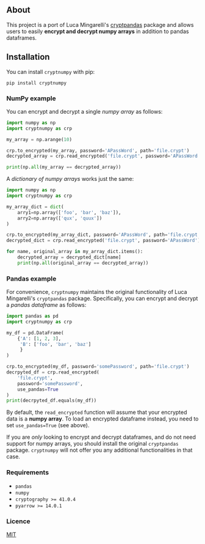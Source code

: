 ## About

This project is a port of Luca Mingarelli's [cryptpandas](https://github.com/LucaMingarelli/CryptPandas) package and allows 
users to easily **encrypt and decrypt numpy arrays** in addition to pandas dataframes.


## Installation

You can install `cryptnumpy` with pip:

`pip install cryptnumpy`

### NumPy example

You can encrypt and decrypt a single *numpy array* as follows:

```python
import numpy as np
import cryptnumpy as crp

my_array = np.arange(10)

crp.to_encrypted(my_array, password='APassWord', path='file.crypt')
decrypted_array = crp.read_encrypted('file.crypt', password='APassWord')

print(np.all(my_array == decrypted_array))
```

A *dictionary of numpy arrays* works just the same:

```python
import numpy as np
import cryptnumpy as crp

my_array_dict = dict(
    arry1=np.array(['foo', 'bar', 'baz']),
    arry2=np.array(['qux', 'quux'])
)

crp.to_encrypted(my_array_dict, password='APassWord', path='file.crypt')
decrypted_dict = crp.read_encrypted('file.crypt', password='APassWord')

for name, original_array in my_array_dict.items():
    decrypted_array = decrypted_dict[name]
    print(np.all(original_array == decrypted_array))
```

### Pandas example

For convenience, `cryptnumpy` maintains the original functionality of Luca Mingarelli's `cryptpandas` package. 
Specifically, you can encrypt and decrypt a *pandas dataframe* as follows:

```python
import pandas as pd
import cryptnumpy as crp

my_df = pd.DataFrame(
    {'A': [1, 2, 3],
     'B': ['foo', 'bar', 'baz']
     }
)

crp.to_encrypted(my_df, password='somePassword', path='file.crypt')
decrpyted_df = crp.read_encrypted(
    'file.crypt', 
    password='somePassword', 
    use_pandas=True 
)
print(decrpyted_df.equals(my_df))
```
By default, the `read_encrypted` function will assume that your encrypted data is a **numpy array**. 
To load an encrypted dataframe instead, you need to set `use_pandas=True` (see above).  

If you are *only* looking to encrypt and decrypt dataframes, and do not need support for 
numpy arrays, you should install the original `cryptpandas` package. `cryptnumpy` will not offer 
you any additional functionalities in that case.   

### Requirements

-   `pandas`
-   `numpy`
-   `cryptography >= 41.0.4`
-   `pyarrow >= 14.0.1`

### Licence

[MIT](LICENSE.txt)
